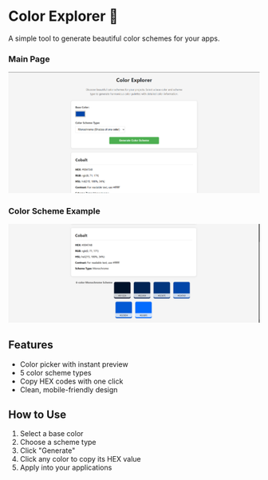 # Color Explorer 🎨

A simple tool to generate beautiful color schemes for your apps.

### Main Page
![Screenshot 1](screenshots/Screenshot01.png)

### Color Scheme Example
![Screenshot 2](screenshots/Screenshot02.png)

## Features
- Color picker with instant preview
- 5 color scheme types
- Copy HEX codes with one click
- Clean, mobile-friendly design

## How to Use
1. Select a base color
2. Choose a scheme type
3. Click "Generate"
4. Click any color to copy its HEX value
5. Apply into your applications
